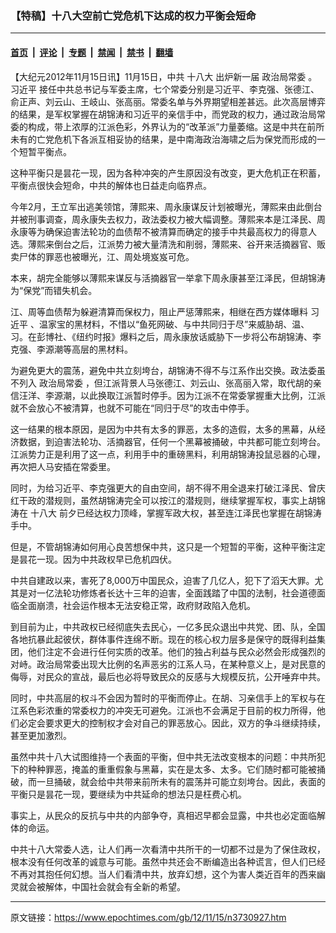 ### 【特稿】十八大空前亡党危机下达成的权力平衡会短命

---

#### [首页](../../../..?n3730927) &nbsp;|&nbsp; [评论](../../../../../epoch-comment?n3730927) &nbsp;|&nbsp; [专题](../../../../../epoch-special?n3730927) &nbsp;|&nbsp; [禁闻](../../../../../epoch-news?n3730927) &nbsp;|&nbsp; [禁书](../../../../../books?n3730927) &nbsp;|&nbsp; [翻墙](https://github.com/gfw-breaker/nogfw/blob/master/README.md?n3730927)


<div class="post_content" id="artbody" itemprop="articleBody">
 <!-- article content begin -->
 <p>
  【大纪元2012年11月15日讯】11月15日，中共
  <ok href="https://www.epochtimes.com/gb/tag/%E5%8D%81%E5%85%AB%E5%A4%A7.html">
   十八大
  </ok>
  出炉新一届
  <ok href="https://www.epochtimes.com/gb/tag/%E6%94%BF%E6%B2%BB%E5%B1%80%E5%B8%B8%E5%A7%94.html">
   政治局常委
  </ok>
  。
  <ok href="https://www.epochtimes.com/gb/tag/%E4%B9%A0%E8%BF%91%E5%B9%B3.html">
   习近平
  </ok>
  接任中共总书记与军委主席，七个常委分别是习近平、李克强、张德江、俞正声、刘云山、王岐山、张高丽。常委名单与外界期望相差甚远。此次高层博弈的结果，是军权掌握在胡锦涛和习近平的亲信手中，而党政的权力，通过政治局常委的构成，带上浓厚的江派色彩，外界认为的“改革派”力量萎缩。这是中共在前所未有的亡党危机下各派互相妥协的结果，是中南海政治海啸之后为保党而形成的一个短暂平衡点。
 </p>
 <p>
  这种平衡只是昙花一现，因为各种冲突的产生原因没有改变，更大危机正在积蓄，平衡点很快会短命，中共的解体也日益走向临界点。
 </p>
 <p>
  今年2月，王立军出逃美领馆，薄熙来、周永康谋反计划被曝光，薄熙来由此倒台并被刑事调查，周永康失去权力，政法委权力被大幅调整。薄熙来本是江泽民、周永康等为确保迫害法轮功的血债帮不被清算而确定的接手中共最高权力的得意人选。薄熙来倒台之后，江派势力被大量清洗和削弱，薄熙来、谷开来活摘器官、贩卖尸体的罪恶也被曝光，江、周处境岌岌可危。
 </p>
 <p>
  本来，胡完全能够以薄熙来谋反与活摘器官一举拿下周永康甚至江泽民，但胡锦涛为“保党”而错失机会。
 </p>
 <p>
  江、周等血债帮为躲避清算而保权力，阻止严惩薄熙来，相继在西方媒体曝料
  <ok href="https://www.epochtimes.com/gb/tag/%E4%B9%A0%E8%BF%91%E5%B9%B3.html">
   习近平
  </ok>
  、温家宝的黑材料，不惜以“鱼死网破、与中共同归于尽”来威胁胡、温、习。在彭博社、《纽约时报》爆料之后，周永康放话威胁下一步将公布胡锦涛、李克强、李源潮等高层的黑材料。
 </p>
 <p>
  为避免更大的震荡，避免中共立刻垮台，胡锦涛不得不与江系作出交换。政法委虽不列入
  <ok href="https://www.epochtimes.com/gb/tag/%E6%94%BF%E6%B2%BB%E5%B1%80%E5%B8%B8%E5%A7%94.html">
   政治局常委
  </ok>
  ，但江派背景人马张德江、刘云山、张高丽入常，取代胡的亲信汪洋、李源潮，以此换取江派暂时停手。因为江派不在常委掌握重大比例，江派就不会放心不被清算，也就不可能在“同归于尽”的攻击中停手。
 </p>
 <p>
  这一结果的根本原因，是因为中共有太多的罪恶，太多的造假，太多的黑幕，从经济数据，到迫害法轮功、活摘器官，任何一个黑幕被捅破，中共都可能立刻垮台。江派势力正是利用了这一点，利用手中的重磅黑料，利用胡锦涛投鼠忌器的心理，再次把人马安插在常委里。
 </p>
 <p>
  同时，为给习近平、李克强更大的自由空间，胡不得不用全退来打破江泽民、曾庆红干政的潜规则，虽然胡锦涛完全可以按江的潜规则，继续掌握军权，事实上胡锦涛在
  <ok href="https://www.epochtimes.com/gb/tag/%E5%8D%81%E5%85%AB%E5%A4%A7.html">
   十八大
  </ok>
  前夕已经达权力顶峰，掌握军政大权，甚至连江泽民也掌握在胡锦涛手中。
 </p>
 <p>
  但是，不管胡锦涛如何用心良苦想保中共，这只是一个短暂的平衡，这种平衡注定是昙花一现。因为中共政权早已危机四伏。
 </p>
 <p>
  中共自建政以来，害死了8,000万中国民众，迫害了几亿人，犯下了滔天大罪。尤其是对一亿法轮功修炼者长达十三年的迫害，全面践踏了中国的法制，社会道德面临全面崩溃，社会运作根本无法安稳正常，政府财政陷入危机。
 </p>
 <p>
  到目前为止，中共政权已经彻底失去民心，一亿多民众退出中共党、团、队，全国各地抗暴此起彼伏，群体事件连绵不断。现在的核心权力层多是保守的既得利益集团，他们注定不会进行任何实质的改革。他们的独占利益与民众必然会形成强烈的对峙。政治局常委出现大比例的名声恶劣的江系人马，在某种意义上，是对民意的侮辱，对民众的宣战，最后也必将导致民众的反感与大规模反抗，公开唾弃中共。
 </p>
 <p>
  同时，中共高层的权斗不会因为暂时的平衡而停止。在胡、习亲信手上的军权与在江系色彩浓重的常委权力的冲突无可避免。江派也不会满足于目前的权力所得，他们必定会要求更大的控制权才会对自己的罪恶放心。因此，双方的争斗继续持续，甚至更加激烈。
 </p>
 <p>
  虽然中共十八大试图维持一个表面的平衡，但中共无法改变根本的问题：中共所犯下的种种罪恶，掩盖的重重假象与黑幕，实在是太多、太多。它们随时都可能被捅破，而一旦捅破，就会给中共带来前所未有的震荡并可能立刻垮台。因此，表面的平衡只是昙花一现，要继续为中共延命的想法只是枉费心机。
 </p>
 <p>
  事实上，从民众的反抗与中共的内部争夺，真相迟早都会显露，中共也必定面临解体的命运。
 </p>
 <p>
  中共十八大常委人选，让人们再一次看清中共所干的一切都不过是为了保住政权，根本没有任何改革的诚意与可能。虽然中共还会不断编造出各种谎言，但人们已经不再对其抱任何幻想。当人们看清中共，放弃幻想，这个为害人类近百年的西来幽灵就会被解体，中国社会就会有全新的希望。
 </p>
 <!-- article content end -->
 <div id="below_article_ad">
 </div>
</div>


---

原文链接：https://www.epochtimes.com/gb/12/11/15/n3730927.htm